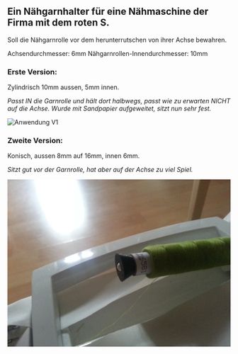## Ein Nähgarnhalter für eine Nähmaschine der Firma mit dem roten S.

Soll die Nähgarnrolle vor dem herunterrutschen von ihrer Achse bewahren.

Achsendurchmesser: 6mm
Nähgarnrollen-Innendurchmesser: 10mm


### Erste Version:

Zylindrisch 10mm aussen, 5mm innen.

*Passt IN die Garnrolle und hält dort halbwegs, passt wie zu erwarten NICHT auf die Achse. 
Wurde mit Sandpapier aufgeweitet, sitzt nun sehr fest.*

![Anwendung V1](imsages/UsageV1.jpg "Nuzungsbeispiel Version 1")

### Zweite Version:

Konisch, aussen 8mm auf 16mm, innen 6mm.

*Sitzt gut vor der Garnrolle, hat aber auf der Achse zu viel Spiel.*

![Anwendung V2](images/UsageV2.jpg "Nuzungsbeispiel Version 2")
